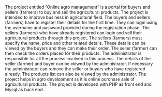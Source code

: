 The project entitled “Online agro management” is a portal for buyers and sellers (farmers) to buy and sell the agricultural products. The project is intended to improve business in agricultural field. The buyers and sellers (farmers) have to register their details for the first time. They can login using the username and password provided during the registration phase. The sellers (farmers) who have already registered can login and sell their agricultural products through this project. The sellers (farmers) must specify the name, price and other related details. These details can be viewed by the buyers and they can make their order. The seller (farmer) can then check the orders placed for their products. The administrator is responsible for all the process involved in this process. The details of the seller (farmer) and buyer can be viewed by the administrator. If necessary the administrator can remove the seller or buyers who have registered already. The products list can also be viewed by the administrator. The project helps in agro development as it is online purchase sale of agricultural products. The project is developed with PHP as front end and Mysql as back end.
